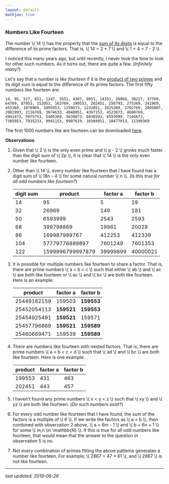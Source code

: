 ```yaml
---
layout: default
mathjax: true
---
```


### Numbers Like Fourteen

The number \\( 14 \\) has the property that the [sum of its digits](https://en.wikipedia.org/wiki/Digit_sum) is equal to the difference of its prime factors. That is, \\( 14 = 2 * 7 \\) and \\( 1 + 4 = 7 - 2 \\).

I noticed this many years ago, but until recently, I never took the time to look for other such numbers. As it turns out, there are quite a few. (_Infinitely many?_)

Let's say that a number is _like fourteen_ if it is the [product of two primes](https://en.wikipedia.org/wiki/Semiprime) and its digit sum is equal to the difference of its prime factors. The first fifty numbers like fourteen are:
```
14, 95, 527, 851, 1247, 3551, 4307, 8051, 14351, 26969, 30227, 37769, 64769, 87953, 152051, 163769, 199553, 202451, 256793, 275369, 341969, 455369, 1070969, 1095953, 1159673, 1232051, 1625369, 1702769, 2005007, 2081993, 2116769, 3674633, 4040051, 4397153, 4523873, 4600769, 4941473, 5075753, 5405369, 5630873, 6036593, 6593999, 7144673, 7305953, 7935233, 9941153, 9997619, 10304051, 10477913, 11390369
```

The first 1000 numbers like are fourteen can be downloaded [here](./assets/first1000.txt).

**Observations**:

1. Given that \\( 2 \\) is the only even prime and \\( p - 2 \\) grows much faster than the digit sum of \\( 2p \\), it is clear that \\( 14 \\) is the only even number like fourteen.

2. Other than \\( 14 \\), every number like fourteen that I have found has a digit sum of \\( 18n - 4 \\) for some natural number \\( n \\). (_Is this true for all odd numbers like fourteen?_)

    digit sum  | product           | factor a  | factor b
    ---------- | ----------------- | --------- | ----------
    14         | 95                | 5         | 19
    32         | 26969             | 149       | 181
    50         | 6593999           | 2543      | 2593
    68         | 399798869         | 19961     | 20029
    86         | 169987989767      | 412253    | 412339
    104        | 57779776889897    | 7601249   | 7601353
    122        | 1599996799997879  | 39999899  | 40000021
    
3. It is possible for multiple numbers like fourteen to share a factor. That is, there are prime numbers \\( a < b < c \\) such that either \\( ab \\) and \\( ac \\) are both like fourteen or \\( ac \\) and \\( bc \\) are both like fourteen. Here is an example:

    product      | factor a    | factor b
    ------------ | ----------- | -----------
    25449182159  | 159503      | **159553**
    25452054113  | **159521**  | **159553**
    25454925491  | **159521**  | 159571
    25457796869  | **159521**  | **159589**
    25460669471  | 159539      | **159589**

4. There are numbers like fourteen with nested factors. That is, there are prime numbers \\( a < b < c < d \\) such that \\( ad \\) and \\( bc \\) are both like fourteen. Here is one example:

    product  | factor a  | factor b
    -------- | --------- | ---------
    199553   | 431       | 463
    202451   | 443       | 457

5. I haven't found any prime numbers \\( x < y < z \\) such that \\( xy \\) and \\( yz \\) are both like fourteen. (_Do such numbers exist?_)

6. For every odd number like fourteen that I have found, the sum of the factors is a multiple of \\( 6 \\). If we write the factors as \\( a < b \\), then combined with observation 2 above, \\( a = 6m - 1 \\) and \\( b = 6n + 1 \\) for some \\( m,n \in \mathbb{N} \\). If this is true for all odd numbers like fourteen, that would mean that the answer to the question in observation 5 is no.

7. Not every combination of primes fitting the above patterns generates a number like fourteen. For example, \\( 2867 = 47 * 61 \\), and \\( 2867 \\) is not like fourteen. 

---

_last updated: 2019-06-26_



